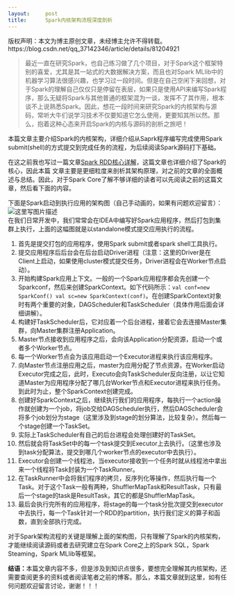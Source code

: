 ```yaml
---
layout:     post
title:      Spark内核架构流程深度剖析
---
```

<div id="article_content" class="article_content clearfix csdn-tracking-statistics" data-pid="blog" data-mod="popu_307" data-dsm="post">
								<div class="article-copyright">
					版权声明：本文为博主原创文章，未经博主允许不得转载。					https://blog.csdn.net/qq_37142346/article/details/81204921				</div>
								            <div id="content_views" class="markdown_views prism-atom-one-dark">
							<!-- flowchart 箭头图标 勿删 -->
							<svg xmlns="http://www.w3.org/2000/svg" style="display: none;"><path stroke-linecap="round" d="M5,0 0,2.5 5,5z" id="raphael-marker-block" style="-webkit-tap-highlight-color: rgba(0, 0, 0, 0);"></path></svg>
							<blockquote>
  <p>最近一直在研究Spark，也自己练习做了几个项目，对于Spark这个框架特别的喜爱，尤其是其一站式的大数据解决方案，而且也对Spark MLlib中的机器学习算法很感兴趣，也学习过一段时间。但是在自己空闲下来回想，对于Spark的理解自己仅仅只是停留在表层，如果只是使用API来编写Spark程序，那么无疑将Spark与其他普通的框架混为一谈，发挥不了其作用，根本谈不上说熟悉Spark。因此，想花一段时间来研究Spark的内核架构与源码，常听大牛们说学习技术不仅要知道它怎么使用，更要知其所以然。那么，抱着这种心态来开启Spark的内核与源码的剖析之旅吧！</p>
</blockquote>

<p>本篇文章主要介绍Spark的内核架构，详细介绍从Saprk程序编写完成使用Spark submit(shell)的方式提交到完成任务的流程，为后续阅读Spark源码打下基础。</p>

<p>在这之前我也写过一篇文章<a href="https://blog.csdn.net/qq_37142346/article/details/80201159" rel="nofollow">Spark RDD核心详解</a>，这篇文章也详细介绍了Spark的核心，因此本篇 文章主要是更细粒度来剖析其架构原理，对之前的文章的全面概述与总结。因此，对于Spark Core了解不够详细的读者可以先阅读之前的这篇文章，然后看下面的内容。</p>

<p>下面是Spark启动到执行应用的架构图（自己手动画的，如果有问题欢迎留言）： <br>
<img src="https://img-blog.csdn.net/20180725155654957?watermark/2/text/aHR0cHM6Ly9ibG9nLmNzZG4ubmV0L3FxXzM3MTQyMzQ2/font/5a6L5L2T/fontsize/400/fill/I0JBQkFCMA==/dissolve/70" alt="这里写图片描述" title=""> <br>
在我们日常开发中，我们常常会在IDEA中编写好Spark应用程序，然后打包到集群上执行，上面的这幅图就是以standalone模式提交应用执行的流程。</p>

<ol>
<li>首先是提交打包的应用程序，使用Spark submit或者spark shell工具执行。</li>
<li>提交应用程序后后台会在后台启动Driver进程（注意：这里的Driver是在Client上启动，如果使用cluster模式提交任务，Driver进程会在Worker节点启动）。</li>
<li>开始构建Spark应用上下文。一般的一个Spark应用程序都会先创建一个Sparkconf，然后来创建SparkContext。如下代码所示：<code>val conf=new SparkConf() val sc=new SparkContext(conf)</code>。在创建SparkContext对象时有两个重要的对象，DAGScheduler和TaskScheduler（具体作用后面会详细讲解）。</li>
<li>构建好TaskScheduler后，它对应着一个后台进程，接着它会去连接Master集群，向Master集群注册Application。</li>
<li>Master节点接收到应用程序之后，会向该Application分配资源，启动一个或者多个Worker节点。</li>
<li>每一个Worker节点会为该应用启动一个Executor进程来执行该应用程序。</li>
<li>向Master节点注册应用之后，master为应用分配了节点资源，在Worker启动Executor完成之后，此时，Executo会向TaskScheduler反向注册，以让它知道Master为应用程序分配了哪几台Worker节点和Executor进程来执行任务。到此时为止，整个SparkContext创建完成。</li>
<li>创建好SparkContext之后，继续执行我们的应用程序，每执行一个action操作就创建为一个job，将job交给DAGScheduler执行，然后DAGScheduler会将多个job划分为stage（这里涉及到stage的划分算法，比较复杂）。然后每一个stage创建一个TaskSet。</li>
<li>实际上TaskScheduler有自己的后台进程会处理创建好的TaskSet。</li>
<li>然后就会将TaskSet中的每一个task提交到Executor上去执行。（这里也涉及到task分配算法，提交到哪几个worker节点的executor中去执行）。</li>
<li>Executor会创建一个线程池，当executor接收到一个任务时就从线程池中拿出来一个线程将Task封装为一个TaskRunner。</li>
<li>在TaskRunner中会将我们程序的拷贝，反序列化等操作，然后执行每一个Task。对于这个Task一般有两种，ShufflerMapTask和ResultTask，只有最后一个stage的task是ResultTask，其它的都是ShufflerMapTask。</li>
<li>最后会执行完所有的应用程序，将stage的每一个task分批次提交到executor中去执行，每一个Task针对一个RDD的partition，执行我们定义的算子和函数，直到全部执行完成。</li>
</ol>

<p>对于Spark架构流程的关键是理解上面的架构图，只有理解了Spark的内核架构，才能继续阅读源码或者去研究建立在Spark Core之上的Spark SQL，Spark Steaming，Spark MLlib等框架。</p>

<p><strong>结语：</strong>本篇文章内容不多，但是涉及到知识点很多，要想完全理解其内核架构，还需要查阅更多的资料或者阅读笔者之前的博客。那么，本篇文章就到这里，如有任何问题欢迎留言讨论，谢谢！！！</p>            </div>
						<link href="https://csdnimg.cn/release/phoenix/mdeditor/markdown_views-9e5741c4b9.css" rel="stylesheet">
                </div>
